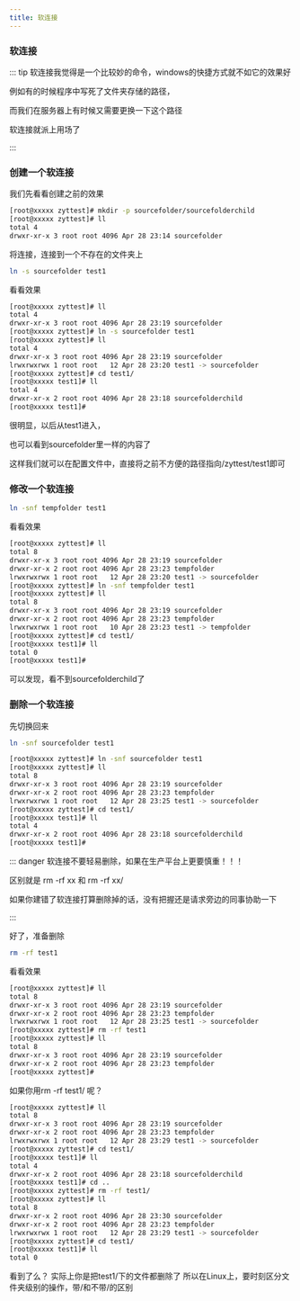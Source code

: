 ```yaml
---
title: 软连接
---
```

### 软连接
::: tip
软连接我觉得是一个比较妙的命令，windows的快捷方式就不如它的效果好

例如有的时候程序中写死了文件夹存储的路径，

而我们在服务器上有时候又需要更换一下这个路径

软连接就派上用场了


:::
### 创建一个软连接
我们先看看创建之前的效果
``` bash
[root@xxxxx zyttest]# mkdir -p sourcefolder/sourcefolderchild
[root@xxxxx zyttest]# ll
total 4
drwxr-xr-x 3 root root 4096 Apr 28 23:14 sourcefolder
```

将连接，连接到一个不存在的文件夹上
``` bash
ln -s sourcefolder test1
```

看看效果
``` bash
[root@xxxxx zyttest]# ll
total 4
drwxr-xr-x 3 root root 4096 Apr 28 23:19 sourcefolder
[root@xxxxx zyttest]# ln -s sourcefolder test1
[root@xxxxx zyttest]# ll
total 4
drwxr-xr-x 3 root root 4096 Apr 28 23:19 sourcefolder
lrwxrwxrwx 1 root root   12 Apr 28 23:20 test1 -> sourcefolder
[root@xxxxx zyttest]# cd test1/
[root@xxxxx test1]# ll
total 4
drwxr-xr-x 2 root root 4096 Apr 28 23:18 sourcefolderchild
[root@xxxxx test1]# 
```
很明显，以后从test1进入，

也可以看到sourcefolder里一样的内容了

这样我们就可以在配置文件中，直接将之前不方便的路径指向/zyttest/test1即可

### 修改一个软连接
``` bash
ln -snf tempfolder test1
```

看看效果
``` bash
[root@xxxxx zyttest]# ll
total 8
drwxr-xr-x 3 root root 4096 Apr 28 23:19 sourcefolder
drwxr-xr-x 2 root root 4096 Apr 28 23:23 tempfolder
lrwxrwxrwx 1 root root   12 Apr 28 23:20 test1 -> sourcefolder
[root@xxxxx zyttest]# ln -snf tempfolder test1
[root@xxxxx zyttest]# ll
total 8
drwxr-xr-x 3 root root 4096 Apr 28 23:19 sourcefolder
drwxr-xr-x 2 root root 4096 Apr 28 23:23 tempfolder
lrwxrwxrwx 1 root root   10 Apr 28 23:23 test1 -> tempfolder
[root@xxxxx zyttest]# cd test1/
[root@xxxxx test1]# ll
total 0
[root@xxxxx test1]# 
```
可以发现，看不到sourcefolderchild了

### 删除一个软连接

先切换回来
``` bash
ln -snf sourcefolder test1
```

``` bash
[root@xxxxx zyttest]# ln -snf sourcefolder test1
[root@xxxxx zyttest]# ll
total 8
drwxr-xr-x 3 root root 4096 Apr 28 23:19 sourcefolder
drwxr-xr-x 2 root root 4096 Apr 28 23:23 tempfolder
lrwxrwxrwx 1 root root   12 Apr 28 23:25 test1 -> sourcefolder
[root@xxxxx zyttest]# cd test1/
[root@xxxxx test1]# ll
total 4
drwxr-xr-x 2 root root 4096 Apr 28 23:18 sourcefolderchild
[root@xxxxx test1]# 
```

::: danger
软连接不要轻易删除，如果在生产平台上更要慎重！！！

区别就是 rm -rf xx 和 rm -rf xx/

如果你建错了软连接打算删除掉的话，没有把握还是请求旁边的同事协助一下

:::

好了，准备删除
``` bash
rm -rf test1
```

看看效果
``` bash
[root@xxxxx zyttest]# ll
total 8
drwxr-xr-x 3 root root 4096 Apr 28 23:19 sourcefolder
drwxr-xr-x 2 root root 4096 Apr 28 23:23 tempfolder
lrwxrwxrwx 1 root root   12 Apr 28 23:25 test1 -> sourcefolder
[root@xxxxx zyttest]# rm -rf test1
[root@xxxxx zyttest]# ll
total 8
drwxr-xr-x 3 root root 4096 Apr 28 23:19 sourcefolder
drwxr-xr-x 2 root root 4096 Apr 28 23:23 tempfolder
[root@xxxxx zyttest]# 
```

如果你用rm -rf test1/ 呢？
``` bash
[root@xxxxx zyttest]# ll
total 8
drwxr-xr-x 3 root root 4096 Apr 28 23:19 sourcefolder
drwxr-xr-x 2 root root 4096 Apr 28 23:23 tempfolder
lrwxrwxrwx 1 root root   12 Apr 28 23:29 test1 -> sourcefolder
[root@xxxxx zyttest]# cd test1/
[root@xxxxx test1]# ll
total 4
drwxr-xr-x 2 root root 4096 Apr 28 23:18 sourcefolderchild
[root@xxxxx test1]# cd ..
[root@xxxxx zyttest]# rm -rf test1/
[root@xxxxx zyttest]# ll
total 8
drwxr-xr-x 2 root root 4096 Apr 28 23:30 sourcefolder
drwxr-xr-x 2 root root 4096 Apr 28 23:23 tempfolder
lrwxrwxrwx 1 root root   12 Apr 28 23:29 test1 -> sourcefolder
[root@xxxxx zyttest]# cd test1/
[root@xxxxx test1]# ll
total 0
```

看到了么？ 实际上你是把test1/下的文件都删除了
所以在Linux上，要时刻区分文件夹级别的操作，带/和不带/的区别